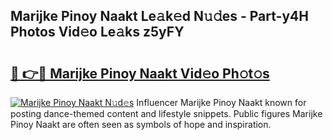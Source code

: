 ## Marijke Pinoy Naakt Le𝚊k𝚎d N𝚞𝚍es - Part-y4H Photos Vid𝚎o Le𝚊ks z5yFY

# <h2><a href="http://fb62zmd.evod.top/?m=Marijke+Pinoy+Naakt">🔗 👉🔴 Marijke Pinoy Naakt Vid𝚎o Ph𝚘t𝚘s</a></h2>

[![Marijke Pinoy Naakt N𝚞d𝚎s](https://i.imgur.com/8V9OHl7.gif)](http://fb62zmd.evod.top/?m=Marijke+Pinoy+Naakt)
Influencer Marijke Pinoy Naakt known for posting dance-themed content and lifestyle snippets. Public figures Marijke Pinoy Naakt are often seen as symbols of hope and inspiration. 
